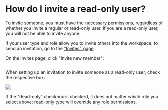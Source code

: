 # How do I invite a read-only user?

To invite someone, you must have the necessary permissions, regardless of whether you invite a regular or read-only user. If you are a read-only user, you will not be able to invite anyone.

If your user type and role allow you to invite others into the workspace, to send an invitation, go to the ["Invites" page](https://app.qase.io/workspace/invites).

On the invites page, click "Invite new member":

<figure><img src="https://qase.intercom-attachments-7.com/i/o/597198359/f99a5589ba9a0d3fbdae04e8/QroY-is9V8QGvavBCsSTHn8VMCqv7MmUrkB5U_ZlP-ucsrFGXyO-kpkcG6cWQ1jiWzRH3Ka7QqF0phWpuVj8L9Ych5nFuRyNoSOEFzIUKCJk6H59Md1wmt8GODDKXq_Dp_pBW2sv2pgee2pmwPtFD4iRp20TogBcsZDRfq3_TMkIEYHsPYsu5A1T0w" alt=""><figcaption></figcaption></figure>

When setting up an invitation to invite someone as a read-only user, check the respective box:

[![](https://qase.intercom-attachments-7.com/i/o/597198378/fe8959a8769c229b8ba6914d/PQCc0bsKYo9B6Po2oAmOIqAWyG1ah7R7IIRgq7UZBioeOTa251yHZej0NTE0HyRMUGOJt60RF-O6VpG0jslel-dfWIsmr4q-fjyxhiMYow84oRDzxBUrJrzVb\_1WANaOPnaAqGffHVnN13FIuAdbOA9s-aBy5f-7KrLESq6Msr09IQIPCW\_wzJypwQ)](https://qase.intercom-attachments-7.com/i/o/597198378/fe8959a8769c229b8ba6914d/PQCc0bsKYo9B6Po2oAmOIqAWyG1ah7R7IIRgq7UZBioeOTa251yHZej0NTE0HyRMUGOJt60RF-O6VpG0jslel-dfWIsmr4q-fjyxhiMYow84oRDzxBUrJrzVb\_1WANaOPnaAqGffHVnN13FIuAdbOA9s-aBy5f-7KrLESq6Msr09IQIPCW\_wzJypwQ)

If the "Read-only" checkbox is checked, it does not matter which role you select above: read-only type will override any role permissions.
